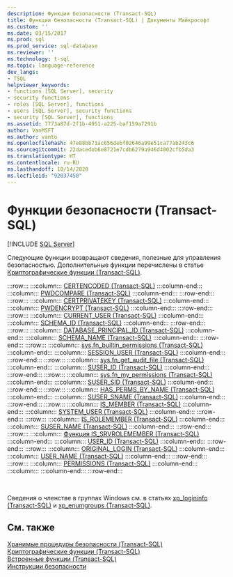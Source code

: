 ```yaml
---
description: Функции безопасности (Transact-SQL)
title: Функции безопасности (Transact-SQL) | Документы Майкрософт
ms.custom: ''
ms.date: 03/15/2017
ms.prod: sql
ms.prod_service: sql-database
ms.reviewer: ''
ms.technology: t-sql
ms.topic: language-reference
dev_langs:
- TSQL
helpviewer_keywords:
- functions [SQL Server], security
- security functions
- roles [SQL Server], functions
- users [SQL Server], security functions
- security [SQL Server], functions
ms.assetid: 7773a87d-2f1b-4951-a225-baf159a7291b
author: VanMSFT
ms.author: vanto
ms.openlocfilehash: 47e88bb71ac656debf02646a99e51ca77ab243c6
ms.sourcegitcommit: 22dacedeb6e8721e7cdb6279a946d4002cfb5da3
ms.translationtype: HT
ms.contentlocale: ru-RU
ms.lasthandoff: 10/14/2020
ms.locfileid: "92037450"
---
```

# <a name="security-functions-transact-sql"></a>Функции безопасности (Transact-SQL)
[!INCLUDE [SQL Server](../../includes/applies-to-version/sqlserver.md)]

  Следующие функции возвращают сведения, полезные для управления безопасностью. Дополнительные функции перечислены в статье [Криптографические функции (Transact-SQL)](../../t-sql/functions/cryptographic-functions-transact-sql.md).  
  
:::row:::
    :::column:::
        [CERTENCODED (Transact-SQL)](../../t-sql/functions/certencoded-transact-sql.md)
    :::column-end:::
    :::column:::
        [PWDCOMPARE (Transact-SQL)](../../t-sql/functions/pwdcompare-transact-sql.md)
    :::column-end:::
:::row-end:::
:::row:::
    :::column:::
        [CERTPRIVATEKEY (Transact-SQL)](../../t-sql/functions/certprivatekey-transact-sql.md)
    :::column-end:::
    :::column:::
        [PWDENCRYPT (Transact-SQL)](../../t-sql/functions/pwdencrypt-transact-sql.md)
    :::column-end:::
:::row-end:::
:::row:::
    :::column:::
        [CURRENT_USER (Transact-SQL)](../../t-sql/functions/current-user-transact-sql.md)
    :::column-end:::
    :::column:::
        [SCHEMA_ID (Transact-SQL)](../../t-sql/functions/schema-id-transact-sql.md)
    :::column-end:::
:::row-end:::
:::row:::
    :::column:::
        [DATABASE_PRINCIPAL_ID (Transact-SQL)](../../t-sql/functions/database-principal-id-transact-sql.md)
    :::column-end:::
    :::column:::
        [SCHEMA_NAME (Transact-SQL)](../../t-sql/functions/schema-name-transact-sql.md)
    :::column-end:::
:::row-end:::
:::row:::
    :::column:::
        [sys.fn_builtin_permissions (Transact-SQL)](../../relational-databases/system-functions/sys-fn-builtin-permissions-transact-sql.md)
    :::column-end:::
    :::column:::
        [SESSION_USER (Transact-SQL)](../../t-sql/functions/session-user-transact-sql.md)
    :::column-end:::
:::row-end:::
:::row:::
    :::column:::
        [sys.fn_get_audit_file (Transact-SQL)](../../relational-databases/system-functions/sys-fn-get-audit-file-transact-sql.md)
    :::column-end:::
    :::column:::
        [SUSER_ID (Transact-SQL)](../../t-sql/functions/suser-id-transact-sql.md)
    :::column-end:::
:::row-end:::
:::row:::
    :::column:::
        [sys.fn_my_permissions (Transact-SQL)](../../relational-databases/system-functions/sys-fn-my-permissions-transact-sql.md)
    :::column-end:::
    :::column:::
        [SUSER_SID (Transact-SQL)](../../t-sql/functions/suser-sid-transact-sql.md)
    :::column-end:::
:::row-end:::
:::row:::
    :::column:::
        [HAS_PERMS_BY_NAME (Transact-SQL)](../../t-sql/functions/has-perms-by-name-transact-sql.md)
    :::column-end:::
    :::column:::
        [SUSER_SNAME (Transact-SQL)](../../t-sql/functions/suser-sname-transact-sql.md)
    :::column-end:::
:::row-end:::
:::row:::
    :::column:::
        [IS_MEMBER &#40;Transact-SQL&#41;](../../t-sql/functions/is-member-transact-sql.md)
    :::column-end:::
    :::column:::
        [SYSTEM_USER (Transact-SQL)](../../t-sql/functions/system-user-transact-sql.md)
    :::column-end:::
:::row-end:::
:::row:::
    :::column:::
        [IS_ROLEMEMBER (Transact-SQL)](../../t-sql/functions/is-rolemember-transact-sql.md)
    :::column-end:::
    :::column:::
        [SUSER_NAME (Transact-SQL)](../../t-sql/functions/suser-name-transact-sql.md)
    :::column-end:::
:::row-end:::
:::row:::
    :::column:::
        [Функция IS_SRVROLEMEMBER (Transact-SQL)](../../t-sql/functions/is-srvrolemember-transact-sql.md)
    :::column-end:::
    :::column:::
        [USER_ID (Transact-SQL)](../../t-sql/functions/user-id-transact-sql.md)
    :::column-end:::
:::row-end:::
:::row:::
    :::column:::
        [ORIGINAL_LOGIN (Transact-SQL)](../../t-sql/functions/original-login-transact-sql.md)
    :::column-end:::
    :::column:::
        [USER_NAME (Transact-SQL)](../../t-sql/functions/user-name-transact-sql.md)
    :::column-end:::
:::row-end:::
:::row:::
    :::column:::
        [PERMISSIONS (Transact-SQL)](../../t-sql/functions/permissions-transact-sql.md)
    :::column-end:::
    :::column:::
    :::column-end:::
:::row-end:::

&nbsp;
  
 Сведения о членстве в группах Windows см. в статьях [xp_logininfo (Transact-SQL)](../../relational-databases/system-stored-procedures/xp-logininfo-transact-sql.md) и [xp_enumgroups (Transact-SQL)](../../relational-databases/system-stored-procedures/xp-enumgroups-transact-sql.md).  
  
## <a name="see-also"></a>См. также  
 [Хранимые процедуры безопасности (Transact-SQL)](../../relational-databases/system-stored-procedures/security-stored-procedures-transact-sql.md)   
 [Криптографические функции (Transact-SQL)](../../t-sql/functions/cryptographic-functions-transact-sql.md)   
 [Встроенные функции (Transact-SQL)](~/t-sql/functions/functions.md)   
 [Инструкции безопасности](../statements/permissions-grant-deny-revoke-azure-sql-data-warehouse-parallel-data-warehouse.md)  
  
